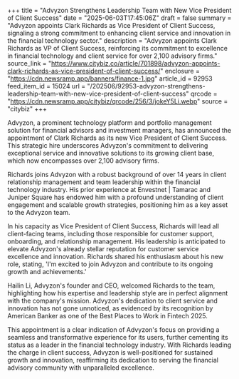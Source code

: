 +++
title = "Advyzon Strengthens Leadership Team with New Vice President of Client Success"
date = "2025-06-03T17:45:06Z"
draft = false
summary = "Advyzon appoints Clark Richards as Vice President of Client Success, signaling a strong commitment to enhancing client service and innovation in the financial technology sector."
description = "Advyzon appoints Clark Richards as VP of Client Success, reinforcing its commitment to excellence in financial technology and client service for over 2,100 advisory firms."
source_link = "https://www.citybiz.co/article/701898/advyzon-appoints-clark-richards-as-vice-president-of-client-success/"
enclosure = "https://cdn.newsramp.app/banners/finance-1.jpg"
article_id = 92953
feed_item_id = 15024
url = "/202506/92953-advyzon-strengthens-leadership-team-with-new-vice-president-of-client-success"
qrcode = "https://cdn.newsramp.app/citybiz/qrcode/256/3/jokeY5Li.webp"
source = "citybiz"
+++

<p>Advyzon, a prominent technology platform and portfolio management solution for financial advisors and investment managers, has announced the appointment of Clark Richards as its new Vice President of Client Success. This strategic hire underscores Advyzon's commitment to delivering exceptional service and innovative solutions to its growing client base, which now encompasses over 2,100 advisory firms.</p><p>Richards joins Advyzon with a robust background of over 14 years in client relationship management and team leadership within the financial technology industry. His prior experience at Envestnet | Tamarac and Juniper Square has endowed him with a profound understanding of client engagement and scalable growth strategies, positioning him as a key asset to the Advyzon team.</p><p>In his capacity as Vice President of Client Success, Richards will lead all client-facing teams, including those responsible for customer support, onboarding, and relationship management. His leadership is anticipated to elevate Advyzon's already stellar reputation for customer service excellence and innovation. Richards shared his enthusiasm about his new role, stating, 'I'm excited to join Advyzon and contribute to its ongoing growth and achievements.'</p><p>Hailin Li, Advyzon's founder and CEO, welcomed Richards to the team, highlighting how his expertise and leadership style are in perfect alignment with the company's mission. Advyzon's dedication to client service and innovation has not gone unnoticed, as evidenced by its recognition by American Banker as one of the Best Places to Work in Fintech 2025.</p><p>This appointment is a clear indication of Advyzon's focus on providing a seamless and transformative experience for its users, further cementing its status as a leader in the financial technology industry. With Richards leading the charge in client success, Advyzon is well-positioned for sustained growth and innovation, reaffirming its dedication to serving the financial advisory community with unparalleled excellence.</p>